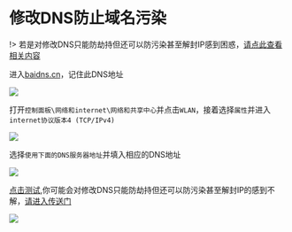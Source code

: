 # 修改DNS防止域名污染

!> 若是对修改DNS只能防劫持但还可以防污染甚至解封IP感到困惑，[请点此查看相关内容](/abc/4dns?id=dns污染)

进入[baidns.cn](https://baidns.cn/)，记住此DNS地址

<!-- ![](https://ipfs.io/ipfs/QmXL5GM1HPZcvsGx8eDKhnNWWJjVNKQ6PQzzdsqYf94FuM?3.png) -->

![](https://i.postimg.cc/vZKD4bnf/2018-05-10-181032.png)

打开`控制面板\网络和internet\网络和共享中心`并点击`WLAN`，接着选择`属性`并进入`internet协议版本4 (TCP/IPv4)`

<!-- ![](https://ipfs.io/ipfs/QmfZFMj1hg7fo1uop8uLoEX9fcMYY4wMNJ1C5aBMNy2GkX?2.png) -->

![](https://i.postimg.cc/v8rYnjm9/2018-05-10-053020.png)

选择`使用下面的DNS服务器地址`并填入相应的DNS地址

<!-- ![](https://ipfs.io/ipfs/QmZFzd8GsXzmLwAfth8X9WFEPk9z83oSHQm3NPbNHhB1iQ?4.png) -->

![](https://i.postimg.cc/DyfTXwHk/2018-05-10-053911.png)

[点击测试](https://my.ishadowx.net/),你可能会对修改DNS只能防劫持但还可以防污染甚至解封IP的感到不解，[请进入传送门](/abc/4dns?id=dns污染)

<!-- ![](https://ipfs.io/ipfs/QmTK8mV8q2sZbUeQXMFj5MCCmASyY1ZyGFy2oAYeQB3k49?0.png) -->

![](https://i.postimg.cc/fR31ctvF/2018-05-23.png)